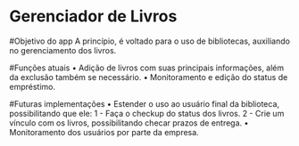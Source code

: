 # Gerenciador de Livros

#Objetivo do app
A princípio, é voltado para o uso de bibliotecas, auxiliando no gerenciamento dos livros.

#Funções atuais
• Adição de livros com suas principais informações, além da exclusão também se necessário.
• Monitoramento e edição do status de empréstimo.

#Futuras implementações
• Estender o uso ao usuário final da biblioteca, possibilitando que ele:
  1 - Faça o checkup do status dos livros.
  2 - Crie um vínculo com os livros, possibilitando checar prazos de entrega.
• Monitoramento dos usuários por parte da empresa.
